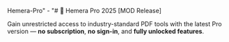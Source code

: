 Hemera-Pro" - "# 🔧 Hemera Pro 2025 [MOD Release]

Gain unrestricted access to industry-standard PDF tools with the latest Pro version — **no subscription**, **no sign-in**, and **fully unlocked features**.
